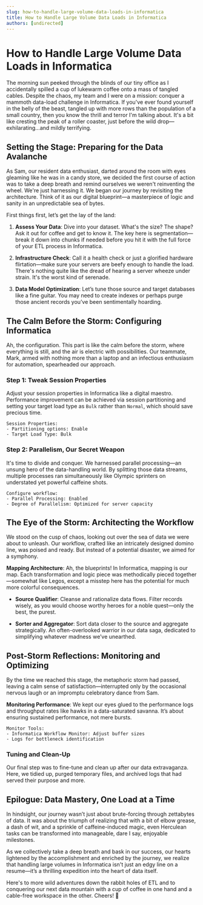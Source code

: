 ```yaml
---
slug: how-to-handle-large-volume-data-loads-in-informatica
title: How to Handle Large Volume Data Loads in Informatica
authors: [undirected]
---
```



# How to Handle Large Volume Data Loads in Informatica

The morning sun peeked through the blinds of our tiny office as I accidentally spilled a cup of lukewarm coffee onto a mass of tangled cables. Despite the chaos, my team and I were on a mission: conquer a mammoth data-load challenge in Informatica. If you've ever found yourself in the belly of the beast, tangled up with more rows than the population of a small country, then you know the thrill and terror I'm talking about. It's a bit like cresting the peak of a roller coaster, just before the wild drop—exhilarating…and mildly terrifying.

## Setting the Stage: Preparing for the Data Avalanche

As Sam, our resident data enthusiast, darted around the room with eyes gleaming like he was in a candy store, we decided the first course of action was to take a deep breath and remind ourselves we weren't reinventing the wheel. We're just harnessing it. We began our journey by revisiting the architecture.  Think of it as our digital blueprint—a masterpiece of logic and sanity in an unpredictable sea of bytes.

First things first, let’s get the lay of the land:

1. **Assess Your Data**: Dive into your dataset. What's the size? The shape? Ask it out for coffee and get to know it. The key here is segmentation—break it down into chunks if needed before you hit it with the full force of your ETL process in Informatica.

2. **Infrastructure Check**: Call it a health check or just a glorified hardware flirtation—make sure your servers are beefy enough to handle the load. There's nothing quite like the dread of hearing a server wheeze under strain. It's the worst kind of serenade.

3. **Data Model Optimization**: Let’s tune those source and target databases like a fine guitar. You may need to create indexes or perhaps purge those ancient records you’ve been sentimentally hoarding.

## The Calm Before the Storm: Configuring Informatica

Ah, the configuration. This part is like the calm before the storm, where everything is still, and the air is electric with possibilities. Our teammate, Mark, armed with nothing more than a laptop and an infectious enthusiasm for automation, spearheaded our approach.

### Step 1: Tweak Session Properties

Adjust your session properties in Informatica like a digital maestro. Performance improvement can be achieved via session partitioning and setting your target load type as `Bulk` rather than `Normal`, which should save precious time.

```plaintext
Session Properties:
- Partitioning options: Enable
- Target Load Type: Bulk
```

### Step 2: Parallelism, Our Secret Weapon

It's time to divide and conquer. We harnessed parallel processing—an unsung hero of the data-handling world. By splitting those data streams, multiple processes ran simultaneously like Olympic sprinters on understated yet powerful caffeine shots.

```plaintext
Configure workflow:
- Parallel Processing: Enabled
- Degree of Parallelism: Optimized for server capacity
```

## The Eye of the Storm: Architecting the Workflow

We stood on the cusp of chaos, looking out over the sea of data we were about to unleash. Our workflow, crafted like an intricately designed domino line, was poised and ready. But instead of a potential disaster, we aimed for a symphony.

**Mapping Architecture**: Ah, the blueprints! In Informatica, mapping is our map. Each transformation and logic piece was methodically pieced together—somewhat like Legos, except a misstep here has the potential for much more colorful consequences.

- **Source Qualifier**: Cleanse and rationalize data flows. Filter records wisely, as you would choose worthy heroes for a noble quest—only the best, the purest.

- **Sorter and Aggregator**: Sort data closer to the source and aggregate strategically. An often-overlooked warrior in our data saga, dedicated to simplifying whatever madness we’ve unearthed.

## Post-Storm Reflections: Monitoring and Optimizing

By the time we reached this stage, the metaphoric storm had passed, leaving a calm sense of satisfaction—interrupted only by the occasional nervous laugh or an impromptu celebratory dance from Sam.

**Monitoring Performance**: We kept our eyes glued to the performance logs and throughput rates like hawks in a data-saturated savanna. It’s about ensuring sustained performance, not mere bursts.

```plaintext
Monitor Tools:
- Informatica Workflow Monitor: Adjust buffer sizes
- Logs for bottleneck identification
```

### Tuning and Clean-Up

Our final step was to fine-tune and clean up after our data extravaganza. Here, we tidied up, purged temporary files, and archived logs that had served their purpose and more.

## Epilogue: Data Mastery, One Load at a Time

In hindsight, our journey wasn’t just about brute-forcing through zettabytes of data. It was about the triumph of realizing that with a bit of elbow grease, a dash of wit, and a sprinkle of caffeine-induced magic, even Herculean tasks can be transformed into manageable, dare I say, enjoyable milestones. 

As we collectively take a deep breath and bask in our success, our hearts lightened by the accomplishment and enriched by the journey, we realize that handling large volumes in Informatica isn't just an edgy line on a resume—it’s a thrilling expedition into the heart of data itself.

Here's to more wild adventures down the rabbit holes of ETL and to conquering our next data mountain with a cup of coffee in one hand and a cable-free workspace in the other. Cheers! 🎉